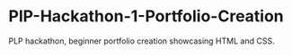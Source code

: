 # PlP-Hackathon-1-Portfolio-Creation
PLP hackathon, beginner portfolio creation showcasing HTML and CSS.

